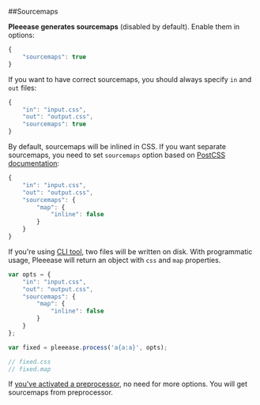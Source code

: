 ##Sourcemaps

**Pleeease generates sourcemaps** (disabled by default). Enable them in options:

```javascript
{
    "sourcemaps": true
}
```

If you want to have correct sourcemaps, you should always specify `in` and `out` files:

```javascript
{
    "in": "input.css",
    "out": "output.css",
    "sourcemaps": true
}
```

By default, sourcemaps will be inlined in CSS. If you want separate sourcemaps, you need to set `sourcemaps` option based on [PostCSS documentation](https://github.com/postcss/postcss#source-maps):

```javascript
{
    "in": "input.css",
    "out": "output.css",
    "sourcemaps": {
        "map": {
            "inline": false
        }
    }
}
```

If you're using [CLI tool](#cli), two files will be written on disk. With programmatic usage, Pleeease will return an object with `css` and `map` properties.

```javascript
var opts = {
    "in": "input.css",
    "out": "output.css",
    "sourcemaps": {
        "map": {
            "inline": false
        }
    }
};

var fixed = pleeease.process('a{a:a}', opts);

// fixed.css
// fixed.map
```

If [you've activated a preprocessor](#preprocessors), no need for more options. You will get sourcemaps from preprocessor.